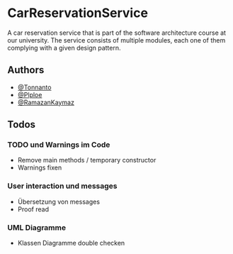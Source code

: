 # CarReservationService

A car reservation service that is part of the software architecture course at our university. The service consists of
multiple modules, each one of them complying with a given design pattern.

## Authors

- [@Tonnanto](https://www.github.com/Tonnanto)
- [@Plploe](https://www.github.com/Plploe)
- [@RamazanKaymaz](https://www.github.com/RamazanKaymaz)

## Todos

### TODO und Warnings im Code

- Remove main methods / temporary constructor
- Warnings fixen


### User interaction und messages

- Übersetzung von messages
- Proof read

### UML Diagramme

- Klassen Diagramme double checken